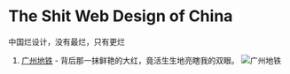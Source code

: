 The Shit Web Design of China
============================

中国烂设计，没有最烂，只有更烂

1. [广州地铁](http://www.gzmtr.com/) - 背后那一抹鲜艳的大红，竟活生生地亮瞎我的双眼。
![广州地铁](http://ww4.sinaimg.cn/large/6273fe87gw1ee4y3trex7j211j16sqds.jpg)

